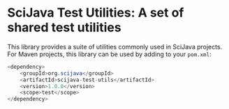 # SciJava Test Utilities: A set of shared test utilities

This library provides a suite of utilities commonly used in SciJava projects. For Maven projects, this library can be used by adding to your `pom.xml`:

```java
<dependency>
	<groupId>org.scijava</groupId>
	<artifactId>scijava-test-utils</artifactId>
	<version>1.0.0</version>
	<scope>test</scope>
</dependency>
```